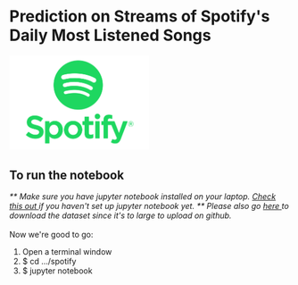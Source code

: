 # Prediction on Streams of Spotify's Daily Most Listened Songs
<img src='./spotify/Spotify.jpg' width=250>

## To run the notebook

<i>** Make sure you have jupyter notebook installed on your laptop. <a href='https://jupyter.readthedocs.io/en/latest/install.html'>Check this out </a> 
if you haven't set up jupyter notebook yet.</i>
<i>** Please also go <a href='https://jupyter.readthedocs.io/en/latest/install.html'>here </a>to download the dataset since it's to large to upload on github.</i><br><br>
Now we're good to go:
<ol>
<li> Open a terminal window</li>
<li> $ cd .../spotify</li>
<li> $ jupyter notebook</li>
<ol>
